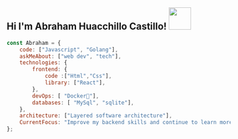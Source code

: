 <h2>Hi I'm Abraham Huacchillo Castillo!  <img src="https://gifdb.com/images/high/pixel-art-cool-duck-qsq0wl7u5p1u1xcx.gif" width="50"></h2>


```javascript
const Abraham = {
    code: ["Javascript", "Golang"],
    askMeAbout: ["web dev", "tech"],
    technologies: {
        frontend: {
            code :["Html","Css"],
            library: ["React"],
        },
        devOps: [ "Docker🐳"],
        databases: [ "MySql", "sqlite"],
    },
    architecture: ["Layered software architecture"],
    CurrentFocus: "Improve my backend skills and continue to learn more",
};
```
